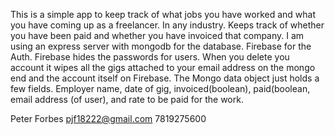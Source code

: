 This is a simple app to keep track of what jobs you have worked and what you have coming up as a freelancer. In any industry. Keeps track of whether you have been paid and whether you have invoiced that company. I am using an express server with mongodb for the database. Firebase for the Auth. Firebase hides the passwords for users. When you delete you account it wipes all the gigs attached to your email address on the mongo end and the account itself on Firebase. The Mongo data object just holds a few fields. Employer name, date of gig, invoiced(boolean), paid(boolean, email address (of user), and rate to be paid for the work. 


Peter Forbes 
pjf18222@gmail.com
7819275600
